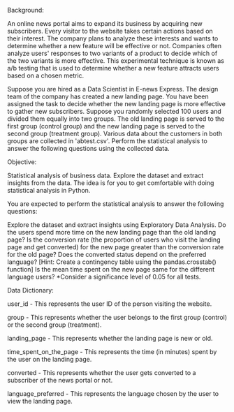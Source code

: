 Background: 

An online news portal aims to expand its business by acquiring new subscribers. Every visitor to the website takes certain actions based on their interest. The company plans to analyze these interests and wants to determine whether a new feature will be effective or not. Companies often analyze users' responses to two variants of a product to decide which of the two variants is more effective. This experimental technique is known as a/b testing that is used to determine whether a new feature attracts users based on a chosen metric.

Suppose you are hired as a Data Scientist in E-news Express. The design team of the company has created a new landing page. You have been assigned the task to decide whether the new landing page is more effective to gather new subscribers. Suppose you randomly selected 100 users and divided them equally into two groups. The old landing page is served to the first group (control group) and the new landing page is served to the second group (treatment group). Various data about the customers in both groups are collected in 'abtest.csv'. Perform the statistical analysis to answer the following questions using the collected data.

Objective:

Statistical analysis of business data. Explore the dataset and extract insights from the data. The idea is for you to get comfortable with doing statistical analysis in Python.

You are expected to perform the statistical analysis to answer the following questions:

Explore the dataset and extract insights using Exploratory Data Analysis.
Do the users spend more time on the new landing page than the old landing page?
Is the conversion rate (the proportion of users who visit the landing page and get converted) for the new page greater than the conversion rate for the old page?
Does the converted status depend on the preferred language? [Hint: Create a contingency table using the pandas.crosstab() function]
Is the mean time spent on the new page same for the different language users?
*Consider a significance level of 0.05 for all tests.

Data Dictionary:

user_id - This represents the user ID of the person visiting the website.

group - This represents whether the user belongs to the first group (control) or the second group (treatment).

landing_page - This represents whether the landing page is new or old.

time_spent_on_the_page - This represents the time (in minutes) spent by the user on the landing page.

converted - This represents whether the user gets converted to a subscriber of the news portal or not.

language_preferred - This represents the language chosen by the user to view the landing page.

